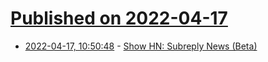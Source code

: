 # [Published on 2022-04-17](index.md)

* [2022-04-17, 10:50:48](https://news.ycombinator.com/item?id=31059949) - [Show HN: Subreply News (Beta)](https://subreply.com/news)
